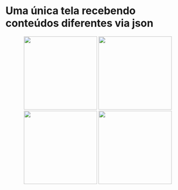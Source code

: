 <h1> Uma única tela recebendo conteúdos diferentes via json</h1>
<p align="center">
  <img src="https://github.com/user-attachments/assets/618a318d-6ff1-47c8-af9b-ccc8a9a6efab" width="200" />
  <img src="https://github.com/user-attachments/assets/73b32a76-3fcd-42a6-9ece-96d0d99d6284" width="200" />
  <img src="https://github.com/user-attachments/assets/07fc302c-f150-4e5b-bab1-41a10b633420" width="200" />
  <img src="https://github.com/user-attachments/assets/8c50c7d3-b3f0-4f9f-b468-cac7e95c388e" width="200" />
</p>

